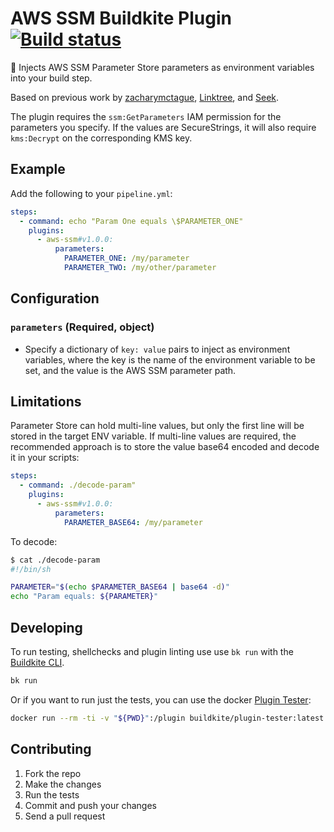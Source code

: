# AWS SSM Buildkite Plugin [![Build status](https://badge.buildkite.com/981686fe9b2a1f79407923a1f1412281967b800d433cb82a1c.svg?branch=main)](https://buildkite.com/buildkite/plugins-aws-ssm)

🔑 Injects AWS SSM Parameter Store parameters as environment variables into your build step.

Based on previous work by [zacharymctague](https://github.com/zacharymctague/aws-ssm-buildkite-plugin), [Linktree](https://github.com/blstrco/aws-sm-buildkite-plugin), and [Seek](https://github.com/seek-oss/aws-sm-buildkite-plugin).

The plugin requires the `ssm:GetParameters` IAM permission for the parameters you specify. If the values are SecureStrings, it will also require `kms:Decrypt` on the corresponding KMS key.

## Example

Add the following to your `pipeline.yml`:

```yml
steps:
  - command: echo "Param One equals \$PARAMETER_ONE"
    plugins:
      - aws-ssm#v1.0.0:
          parameters:
            PARAMETER_ONE: /my/parameter
            PARAMETER_TWO: /my/other/parameter
```

## Configuration

### `parameters` (Required, object)

- Specify a dictionary of `key: value` pairs to inject as environment variables, where the key is the name of the
  environment variable to be set, and the value is the AWS SSM parameter path.

## Limitations

Parameter Store can hold multi-line values, but only the first line will be
stored in the target ENV variable. If multi-line values are required, the
recommended approach is to store the value base64 encoded and decode it in your
scripts:

```yml
steps:
  - command: ./decode-param"
    plugins:
      - aws-ssm#v1.0.0:
          parameters:
            PARAMETER_BASE64: /my/parameter
```

To decode:

```bash
$ cat ./decode-param
#!/bin/sh

PARAMETER="$(echo $PARAMETER_BASE64 | base64 -d)"
echo "Param equals: ${PARAMETER}"
```

## Developing

To run testing, shellchecks and plugin linting use use `bk run` with the [Buildkite CLI](https://github.com/buildkite/cli).

```bash
bk run
```

Or if you want to run just the tests, you can use the docker [Plugin Tester](https://github.com/buildkite-plugins/buildkite-plugin-tester):

```bash
docker run --rm -ti -v "${PWD}":/plugin buildkite/plugin-tester:latest
```

## Contributing

1. Fork the repo
2. Make the changes
3. Run the tests
4. Commit and push your changes
5. Send a pull request
